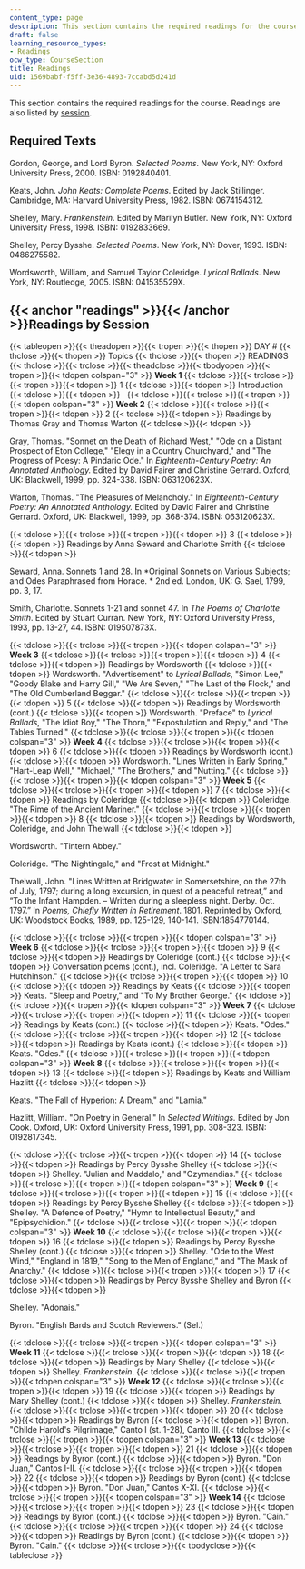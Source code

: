 ```yaml
---
content_type: page
description: This section contains the required readings for the course.
draft: false
learning_resource_types:
- Readings
ocw_type: CourseSection
title: Readings
uid: 1569babf-f5ff-3e36-4893-7ccabd5d241d
---
```

This section contains the required readings for the course. Readings are also listed by [session](#readings).

## Required Texts

Gordon, George, and Lord Byron. *Selected Poems*. New York, NY: Oxford University Press, 2000. ISBN: 0192840401.

Keats, John. *John Keats: Complete Poems*. Edited by Jack Stillinger. Cambridge, MA: Harvard University Press, 1982. ISBN: 0674154312.

Shelley, Mary. *Frankenstein*. Edited by Marilyn Butler. New York, NY: Oxford University Press, 1998. ISBN: 0192833669.

Shelley, Percy Bysshe. *Selected Poems*. New York, NY: Dover, 1993. ISBN: 0486275582.

Wordsworth, William, and Samuel Taylor Coleridge. *Lyrical Ballads*. New York, NY: Routledge, 2005. ISBN: 041535529X.

## {{< anchor "readings" >}}{{< /anchor >}}Readings by Session

{{< tableopen >}}{{< theadopen >}}{{< tropen >}}{{< thopen >}}
DAY #
{{< thclose >}}{{< thopen >}}
Topics
{{< thclose >}}{{< thopen >}}
READINGS
{{< thclose >}}{{< trclose >}}{{< theadclose >}}{{< tbodyopen >}}{{< tropen >}}{{< tdopen colspan="3" >}}
**Week 1**
{{< tdclose >}}{{< trclose >}}{{< tropen >}}{{< tdopen >}}
1
{{< tdclose >}}{{< tdopen >}}
Introduction
{{< tdclose >}}{{< tdopen >}}
 
{{< tdclose >}}{{< trclose >}}{{< tropen >}}{{< tdopen colspan="3" >}}
**Week 2**
{{< tdclose >}}{{< trclose >}}{{< tropen >}}{{< tdopen >}}
2
{{< tdclose >}}{{< tdopen >}}
Readings by Thomas Gray and Thomas Warton
{{< tdclose >}}{{< tdopen >}}

Gray, Thomas. "Sonnet on the Death of Richard West," "Ode on a Distant Prospect of Eton College," "Elegy in a Country Churchyard," and "The Progress of Poesy: A Pindaric Ode." In *Eighteenth-Century Poetry: An Annotated Anthology.* Edited by David Fairer and Christine Gerrard. Oxford, UK: Blackwell, 1999, pp. 324-338. ISBN: 063120623X.

Warton, Thomas. "The Pleasures of Melancholy." In *Eighteenth-Century Poetry: An Annotated Anthology.* Edited by David Fairer and Christine Gerrard. Oxford, UK: Blackwell, 1999, pp. 368-374. ISBN: 063120623X.

{{< tdclose >}}{{< trclose >}}{{< tropen >}}{{< tdopen >}}
3
{{< tdclose >}}{{< tdopen >}}
Readings by Anna Seward and Charlotte Smith
{{< tdclose >}}{{< tdopen >}}

Seward, Anna. Sonnets 1 and 28. In *Original Sonnets on Various Subjects; and Odes Paraphrased from Horace. * 2nd ed. London, UK: G. Sael, 1799, pp. 3, 17.

Smith, Charlotte. Sonnets 1-21 and sonnet 47. In *The Poems of Charlotte Smith*. Edited by Stuart Curran. New York, NY: Oxford University Press, 1993, pp. 13-27, 44. ISBN: 019507873X.

{{< tdclose >}}{{< trclose >}}{{< tropen >}}{{< tdopen colspan="3" >}}
**Week 3**
{{< tdclose >}}{{< trclose >}}{{< tropen >}}{{< tdopen >}}
4
{{< tdclose >}}{{< tdopen >}}
Readings by Wordsworth
{{< tdclose >}}{{< tdopen >}}
Wordsworth. "Advertisement" to *Lyrical Ballads*, "Simon Lee," "Goody Blake and Harry Gill," "We Are Seven," "The Last of the Flock," and "The Old Cumberland Beggar."
{{< tdclose >}}{{< trclose >}}{{< tropen >}}{{< tdopen >}}
5
{{< tdclose >}}{{< tdopen >}}
Readings by Wordsworth (cont.)
{{< tdclose >}}{{< tdopen >}}
Wordsworth. "Preface" to *Lyrical Ballads*, "The Idiot Boy," "The Thorn," "Expostulation and Reply," and "The Tables Turned."
{{< tdclose >}}{{< trclose >}}{{< tropen >}}{{< tdopen colspan="3" >}}
**Week 4**
{{< tdclose >}}{{< trclose >}}{{< tropen >}}{{< tdopen >}}
6
{{< tdclose >}}{{< tdopen >}}
Readings by Wordsworth (cont.)
{{< tdclose >}}{{< tdopen >}}
Wordsworth. "Lines Written in Early Spring," "Hart-Leap Well," "Michael," "The Brothers," and "Nutting."
{{< tdclose >}}{{< trclose >}}{{< tropen >}}{{< tdopen colspan="3" >}}
**Week 5**
{{< tdclose >}}{{< trclose >}}{{< tropen >}}{{< tdopen >}}
7
{{< tdclose >}}{{< tdopen >}}
Readings by Coleridge
{{< tdclose >}}{{< tdopen >}}
Coleridge. "The Rime of the Ancient Mariner."
{{< tdclose >}}{{< trclose >}}{{< tropen >}}{{< tdopen >}}
8
{{< tdclose >}}{{< tdopen >}}
Readings by Wordsworth, Coleridge, and John Thelwall
{{< tdclose >}}{{< tdopen >}}

Wordsworth. "Tintern Abbey."

Coleridge. "The Nightingale," and "Frost at Midnight."

Thelwall, John. "Lines Written at Bridgwater in Somersetshire, on the 27th of July, 1797; during a long excursion, in quest of a peaceful retreat,” and “To the Infant Hampden. – Written during a sleepless night. Derby. Oct. 1797.” In *Poems, Chiefly Written in Retirement*. 1801. Reprinted by Oxford, UK: Woodstock Books, 1989, pp. 125-129, 140-141. ISBN:1854770144.

{{< tdclose >}}{{< trclose >}}{{< tropen >}}{{< tdopen colspan="3" >}}
**Week 6**
{{< tdclose >}}{{< trclose >}}{{< tropen >}}{{< tdopen >}}
9
{{< tdclose >}}{{< tdopen >}}
Readings by Coleridge (cont.)
{{< tdclose >}}{{< tdopen >}}
Conversation poems (cont.), incl. Coleridge. "A Letter to Sara Hutchinson."
{{< tdclose >}}{{< trclose >}}{{< tropen >}}{{< tdopen >}}
10
{{< tdclose >}}{{< tdopen >}}
Readings by Keats
{{< tdclose >}}{{< tdopen >}}
Keats. "Sleep and Poetry," and "To My Brother George."
{{< tdclose >}}{{< trclose >}}{{< tropen >}}{{< tdopen colspan="3" >}}
**Week 7**
{{< tdclose >}}{{< trclose >}}{{< tropen >}}{{< tdopen >}}
11
{{< tdclose >}}{{< tdopen >}}
Readings by Keats (cont.)
{{< tdclose >}}{{< tdopen >}}
Keats. "Odes."
{{< tdclose >}}{{< trclose >}}{{< tropen >}}{{< tdopen >}}
12
{{< tdclose >}}{{< tdopen >}}
Readings by Keats (cont.)
{{< tdclose >}}{{< tdopen >}}
Keats. "Odes."
{{< tdclose >}}{{< trclose >}}{{< tropen >}}{{< tdopen colspan="3" >}}
**Week 8**
{{< tdclose >}}{{< trclose >}}{{< tropen >}}{{< tdopen >}}
13
{{< tdclose >}}{{< tdopen >}}
Readings by Keats and William Hazlitt
{{< tdclose >}}{{< tdopen >}}

Keats. "The Fall of Hyperion: A Dream," and "Lamia."

Hazlitt, William. "On Poetry in General." In *Selected Writings.* Edited by Jon Cook. Oxford, UK: Oxford University Press, 1991, pp. 308-323. ISBN: 0192817345.

{{< tdclose >}}{{< trclose >}}{{< tropen >}}{{< tdopen >}}
14
{{< tdclose >}}{{< tdopen >}}
Readings by Percy Bysshe Shelley
{{< tdclose >}}{{< tdopen >}}
Shelley. "Julian and Maddalo," and "Ozymandias."
{{< tdclose >}}{{< trclose >}}{{< tropen >}}{{< tdopen colspan="3" >}}
**Week 9**
{{< tdclose >}}{{< trclose >}}{{< tropen >}}{{< tdopen >}}
15
{{< tdclose >}}{{< tdopen >}}
Readings by Percy Bysshe Shelley
{{< tdclose >}}{{< tdopen >}}
Shelley. "A Defence of Poetry," "Hymn to Intellectual Beauty," and "Epipsychidion."
{{< tdclose >}}{{< trclose >}}{{< tropen >}}{{< tdopen colspan="3" >}}
**Week 10**
{{< tdclose >}}{{< trclose >}}{{< tropen >}}{{< tdopen >}}
16
{{< tdclose >}}{{< tdopen >}}
Readings by Percy Bysshe Shelley (cont.)
{{< tdclose >}}{{< tdopen >}}
Shelley. "Ode to the West Wind," "England in 1819," "Song to the Men of England," and "The Mask of Anarchy."
{{< tdclose >}}{{< trclose >}}{{< tropen >}}{{< tdopen >}}
17
{{< tdclose >}}{{< tdopen >}}
Readings by Percy Bysshe Shelley and Byron
{{< tdclose >}}{{< tdopen >}}

Shelley. "Adonais."

Byron. "English Bards and Scotch Reviewers." (Sel.)

{{< tdclose >}}{{< trclose >}}{{< tropen >}}{{< tdopen colspan="3" >}}
**Week 11**
{{< tdclose >}}{{< trclose >}}{{< tropen >}}{{< tdopen >}}
18
{{< tdclose >}}{{< tdopen >}}
Readings by Mary Shelley
{{< tdclose >}}{{< tdopen >}}
Shelley. *Frankenstein*.
{{< tdclose >}}{{< trclose >}}{{< tropen >}}{{< tdopen colspan="3" >}}
**Week 12**
{{< tdclose >}}{{< trclose >}}{{< tropen >}}{{< tdopen >}}
19
{{< tdclose >}}{{< tdopen >}}
Readings by Mary Shelley (cont.)
{{< tdclose >}}{{< tdopen >}}
Shelley. *Frankenstein*.
{{< tdclose >}}{{< trclose >}}{{< tropen >}}{{< tdopen >}}
20
{{< tdclose >}}{{< tdopen >}}
Readings by Byron
{{< tdclose >}}{{< tdopen >}}
Byron. "Childe Harold's Pilgrimage," Canto I (st. 1-28), Canto III.
{{< tdclose >}}{{< trclose >}}{{< tropen >}}{{< tdopen colspan="3" >}}
**Week 13**
{{< tdclose >}}{{< trclose >}}{{< tropen >}}{{< tdopen >}}
21
{{< tdclose >}}{{< tdopen >}}
Readings by Byron (cont.)
{{< tdclose >}}{{< tdopen >}}
Byron. "Don Juan," Cantos I-II.
{{< tdclose >}}{{< trclose >}}{{< tropen >}}{{< tdopen >}}
22
{{< tdclose >}}{{< tdopen >}}
Readings by Byron (cont.)
{{< tdclose >}}{{< tdopen >}}
Byron. "Don Juan," Cantos X-XI.
{{< tdclose >}}{{< trclose >}}{{< tropen >}}{{< tdopen colspan="3" >}}
**Week 14**
{{< tdclose >}}{{< trclose >}}{{< tropen >}}{{< tdopen >}}
23
{{< tdclose >}}{{< tdopen >}}
Readings by Byron (cont.)
{{< tdclose >}}{{< tdopen >}}
Byron. "Cain."
{{< tdclose >}}{{< trclose >}}{{< tropen >}}{{< tdopen >}}
24
{{< tdclose >}}{{< tdopen >}}
Readings by Byron (cont.)
{{< tdclose >}}{{< tdopen >}}
Byron. "Cain."
{{< tdclose >}}{{< trclose >}}{{< tbodyclose >}}{{< tableclose >}}